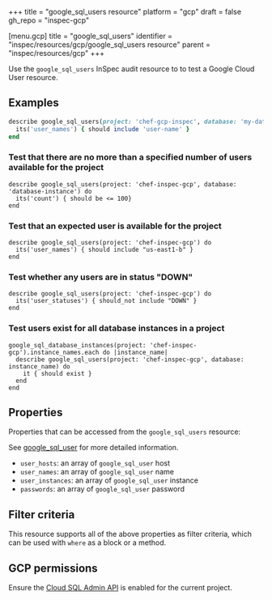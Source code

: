 +++
title = "google_sql_users resource"
platform = "gcp"
draft = false
gh_repo = "inspec-gcp"

[menu.gcp]
title = "google_sql_users"
identifier = "inspec/resources/gcp/google_sql_users resource"
parent = "inspec/resources/gcp"
+++

Use the `google_sql_users` InSpec audit resource to to test a Google Cloud User resource.

## Examples

```ruby
describe google_sql_users(project: 'chef-gcp-inspec', database: 'my-database') do
  its('user_names') { should include 'user-name' }
end
```

### Test that there are no more than a specified number of users available for the project

    describe google_sql_users(project: 'chef-inspec-gcp', database: 'database-instance') do
      its('count') { should be <= 100}
    end

### Test that an expected user is available for the project

    describe google_sql_users(project: 'chef-inspec-gcp') do
      its('user_names') { should include "us-east1-b" }
    end

### Test whether any users are in status "DOWN"

    describe google_sql_users(project: 'chef-inspec-gcp') do
      its('user_statuses') { should_not include "DOWN" }
    end

### Test users exist for all database instances in a project

    google_sql_database_instances(project: 'chef-inspec-gcp').instance_names.each do |instance_name|
      describe google_sql_users(project: 'chef-inspec-gcp', database: instance_name) do
        it { should exist }
      end
    end

## Properties

Properties that can be accessed from the `google_sql_users` resource:

See [google_sql_user](google_sql_user) for more detailed information.

  * `user_hosts`: an array of `google_sql_user` host
  * `user_names`: an array of `google_sql_user` name
  * `user_instances`: an array of `google_sql_user` instance
  * `passwords`: an array of `google_sql_user` password

## Filter criteria

This resource supports all of the above properties as filter criteria, which can be used
with `where` as a block or a method.

## GCP permissions

Ensure the [Cloud SQL Admin API](https://console.cloud.google.com/apis/library/sqladmin.googleapis.com/) is enabled for the current project.
